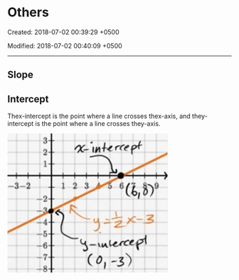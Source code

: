 # Others

Created: 2018-07-02 00:39:29 +0500

Modified: 2018-07-02 00:40:09 +0500

---

## Slope

## Intercept

Thex-intercept is the point where a line crosses thex-axis, and they-intercept is the point where a line crosses they-axis.

![123 ](media/Others-image1.png)